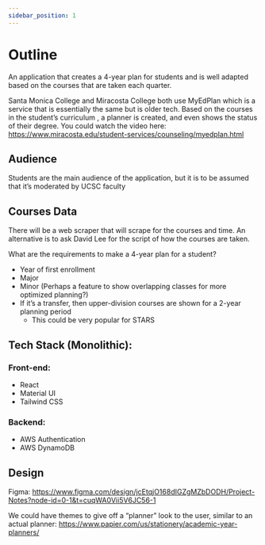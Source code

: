 ```yaml
---
sidebar_position: 1
---
```


# Outline
An application that creates a 4-year plan for students and is well adapted based on the courses that are taken each quarter.

Santa Monica College and Miracosta College both use MyEdPlan which is a service that is essentially the same but is older tech. Based on the courses in the student’s curriculum , a planner is created, and even shows the status of their degree. You could watch the video here: https://www.miracosta.edu/student-services/counseling/myedplan.html

## Audience
Students are the main audience of the application, but it is to be assumed that it’s moderated by UCSC faculty

## Courses Data
There will be a web scraper that will scrape for the courses and time. An alternative is to ask David Lee for the script of how the courses are taken.

What are the requirements to make a 4-year plan for a student?
- Year of first enrollment
- Major
- Minor (Perhaps a feature to show overlapping classes for more optimized planning?)
- If it’s a transfer, then upper-division courses are shown for a 2-year planning period
  - This could be very popular for STARS


## Tech Stack (Monolithic):

### Front-end:
- React
- Material UI
- Tailwind CSS

### Backend:
- AWS Authentication
- AWS DynamoDB

## Design
Figma: https://www.figma.com/design/jcEtqjO168dIGZgMZbDODH/Project-Notes?node-id=0-1&t=cuqWA0Vii5V6JC56-1

We could have themes to give off a “planner” look to the user, similar to an actual planner:
https://www.papier.com/us/stationery/academic-year-planners/
